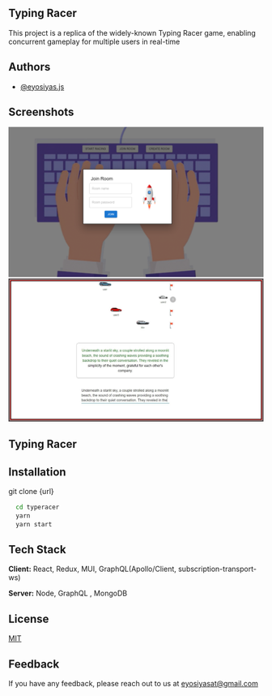 
## Typing Racer 

This project is a replica of the widely-known Typing Racer game, enabling concurrent gameplay for multiple users in real-time



## Authors

- [@eyosiyas.js](https://www.github.com/eyosiyas-js)




## Screenshots

![App Screenshot](https://github.com/eyosiyas-js/typeracer/blob/main/screenshot_1.png?raw=true)
![App Screenshot](https://github.com/eyosiyas-js/typeracer/blob/main/screenshot_2.jpg?raw=true)


## Typing Racer 
## Installation

git clone {url}

```bash
  cd typeracer
  yarn
  yarn start

```
    
## Tech Stack

**Client:** React, Redux, MUI, GraphQL(Apollo/Client, subscription-transport-ws) 

**Server:** Node, GraphQL , MongoDB


## License

[MIT](https://choosealicense.com/licenses/mit/)


## Feedback

If you have any feedback, please reach out to us at eyosiyasat@gmail.com

